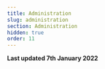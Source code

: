 ```yaml
---
title: Administration
slug: administration
section: Administration
hidden: true
order: 11
---
```


**Last updated 7th January 2022**

